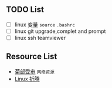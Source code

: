 ## TODO List
- [ ] linux 变量 `source` `.bashrc`
- [ ] linux git upgrade,complet and prompt
- [ ] linux ssh teamviewer
## Resource List
* [菊部受审](http://www.jubushoushen.com/ "科学上网") `网络资源`
* [Linux 折腾](http://www.cnblogs.com/youxia/tag/Linux/ "京山游侠")
